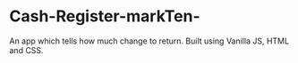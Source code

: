 # Cash-Register-markTen-
An app which tells how much change to return. Built using Vanilla JS, HTML and CSS.
